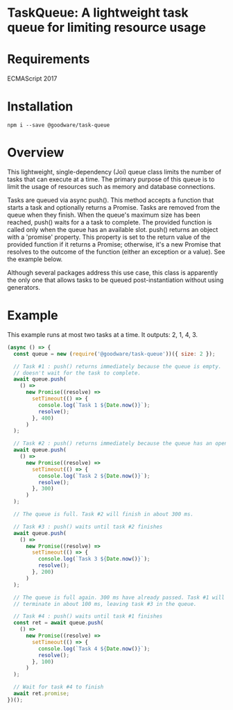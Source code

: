 # TaskQueue: A lightweight task queue for limiting resource usage

# Requirements

ECMAScript 2017

# Installation

`npm i --save @goodware/task-queue`

# Overview

This lightweight, single-dependency (Joi) queue class limits the number of tasks that can execute at a time. The primary
purpose of this queue is to limit the usage of resources such as memory and database connections.

Tasks are queued via async push(). This method accepts a function that starts a task and optionally returns a Promise.
Tasks are removed from the queue when they finish. When the queue's maximum size has been reached, push() waits for a
a task to complete. The provided function is called only when the queue has an available slot. push() returns an object
with a 'promise' property. This property is set to the return value of the provided function if it returns a Promise;
otherwise, it's a new Promise that resolves to the outcome of the function (either an exception or a value). See the
example below.

Although several packages address this use case, this class is apparently the only one that allows tasks to be queued
post-instantiation without using generators.

# Example

This example runs at most two tasks at a time. It outputs: 2, 1, 4, 3.

```js
(async () => {
  const queue = new (require('@goodware/task-queue'))({ size: 2 });

  // Task #1 : push() returns immediately because the queue is empty. 'await'
  // doesn't wait for the task to complete.
  await queue.push(
    () =>
      new Promise((resolve) =>
        setTimeout(() => {
          console.log(`Task 1 ${Date.now()}`);
          resolve();
        }, 400)
      )
  );

  // Task #2 : push() returns immediately because the queue has an open slot
  await queue.push(
    () =>
      new Promise((resolve) =>
        setTimeout(() => {
          console.log(`Task 2 ${Date.now()}`);
          resolve();
        }, 300)
      )
  );

  // The queue is full. Task #2 will finish in about 300 ms.

  // Task #3 : push() waits until task #2 finishes
  await queue.push(
    () =>
      new Promise((resolve) =>
        setTimeout(() => {
          console.log(`Task 3 ${Date.now()}`);
          resolve();
        }, 200)
      )
  );

  // The queue is full again. 300 ms have already passed. Task #1 will
  // terminate in about 100 ms, leaving task #3 in the queue.

  // Task #4 : push() waits until task #1 finishes
  const ret = await queue.push(
    () =>
      new Promise((resolve) =>
        setTimeout(() => {
          console.log(`Task 4 ${Date.now()}`);
          resolve();
        }, 100)
      )
  );

  // Wait for task #4 to finish
  await ret.promise;
})();
```

